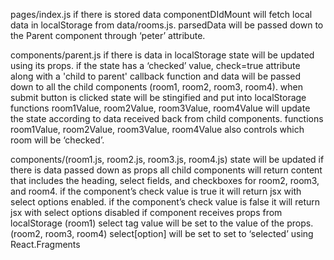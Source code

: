 pages/index.js
if there is stored data componentDIdMount will fetch local data in localStorage from data/rooms.js.
parsedData will be passed down to the Parent component through ‘peter’ attribute.

components/parent.js
if there is data in localStorage state will be updated using its props.
if the state has a ‘checked’ value, check=true attribute along with a 'child to parent' callback function and data will be passed down to all the child components (room1, room2, room3, room4).
when submit button is clicked state will be stingified and put into localStorage
functions room1Value, room2Value, room3Value, room4Value will update the state according to data received back from child components.
functions room1Value, room2Value, room3Value, room4Value also controls which room will be ‘checked’.

components/(room1.js, room2.js, room3.js, room4.js)
state will be updated if there is data passed down as props
all child components will return content that includes the heading, select fields, and checkboxes for room2, room3, and room4.
if the component’s check value is true it will return jsx with select options enabled. if the component’s check value is false it will return jsx with select options disabled
if component receives props from localStorage (room1) select tag value will be set to the value of the props. (room2, room3, room4) select[option] will be set to set to ‘selected’ using React.Fragments

